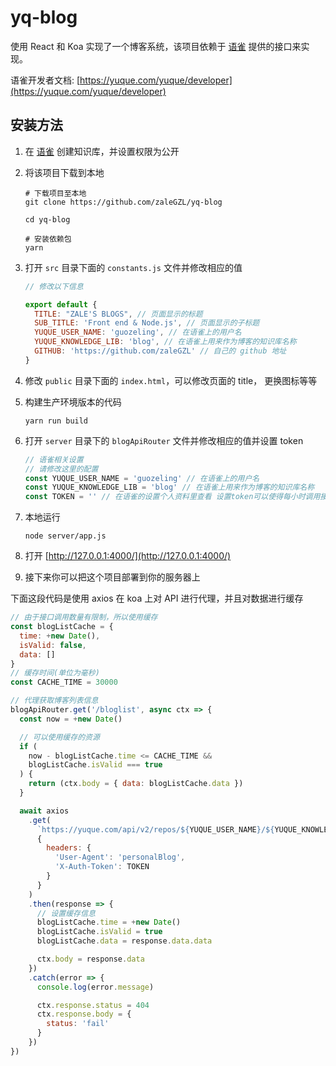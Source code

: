 # yq-blog

使用 React 和 Koa 实现了一个博客系统，该项目依赖于 [语雀](https://yuque.com/) 提供的接口来实现。

语雀开发者文档: [https://yuque.com/yuque/developer](https://yuque.com/yuque/developer)



##  安装方法

1. 在 [语雀](http://yuque.com/) 创建知识库，并设置权限为公开

2. 将该项目下载到本地

   ```Shell
   # 下载项目至本地
   git clone https://github.com/zaleGZL/yq-blog
   
   cd yq-blog
   
   # 安装依赖包
   yarn
   ```

3. 打开 `src` 目录下面的 `constants.js` 文件并修改相应的值

   ```Javascript
   // 修改以下信息
   
   export default {
     TITLE: "ZALE'S BLOGS", // 页面显示的标题
     SUB_TITLE: 'Front end & Node.js', // 页面显示的子标题
     YUQUE_USER_NAME: 'guozeling', // 在语雀上的用户名
     YUQUE_KNOWLEDGE_LIB: 'blog', // 在语雀上用来作为博客的知识库名称
     GITHUB: 'https://github.com/zaleGZL' // 自己的 github 地址
   }
   ```

4. 修改 `public` 目录下面的 `index.html`，可以修改页面的 title， 更换图标等等

5. 构建生产环境版本的代码

   ```Shell
   yarn run build
   ```

6. 打开 `server` 目录下的 `blogApiRouter` 文件并修改相应的值并设置 token

   ```javascript
   // 语雀相关设置
   // 请修改这里的配置
   const YUQUE_USER_NAME = 'guozeling' // 在语雀上的用户名
   const YUQUE_KNOWLEDGE_LIB = 'blog' // 在语雀上用来作为博客的知识库名称
   const TOKEN = '' // 在语雀的设置个人资料里查看 设置token可以使得每小时调用接口次数上限增加到5000
   ```

7. 本地运行

   ````shell
   node server/app.js
   ````

8. 打开 [http://127.0.0.1:4000/](http://127.0.0.1:4000/)

9. 接下来你可以把这个项目部署到你的服务器上



下面这段代码是使用 axios 在 koa 上对 API 进行代理，并且对数据进行缓存

```Javascript
// 由于接口调用数量有限制，所以使用缓存
const blogListCache = {
  time: +new Date(),
  isValid: false,
  data: []
}
// 缓存时间(单位为毫秒)
const CACHE_TIME = 30000

// 代理获取博客列表信息
blogApiRouter.get('/bloglist', async ctx => {
  const now = +new Date()

  // 可以使用缓存的资源
  if (
    now - blogListCache.time <= CACHE_TIME &&
    blogListCache.isValid === true
  ) {
    return (ctx.body = { data: blogListCache.data })
  }

  await axios
    .get(
      `https://yuque.com/api/v2/repos/${YUQUE_USER_NAME}/${YUQUE_KNOWLEDGE_LIB}/toc`,
      {
        headers: {
          'User-Agent': 'personalBlog',
          'X-Auth-Token': TOKEN
        }
      }
    )
    .then(response => {
      // 设置缓存信息
      blogListCache.time = +new Date()
      blogListCache.isValid = true
      blogListCache.data = response.data.data

      ctx.body = response.data
    })
    .catch(error => {
      console.log(error.message)

      ctx.response.status = 404
      ctx.response.body = {
        status: 'fail'
      }
    })
})
```

